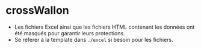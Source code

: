# crossWallon

- Les fichiers Excel ainsi que les fichiers HTML contenant les données ont été masqués pour garantir leurs protections.
- Se réferer à la template dans `./excel` si besoin pour les fichiers.